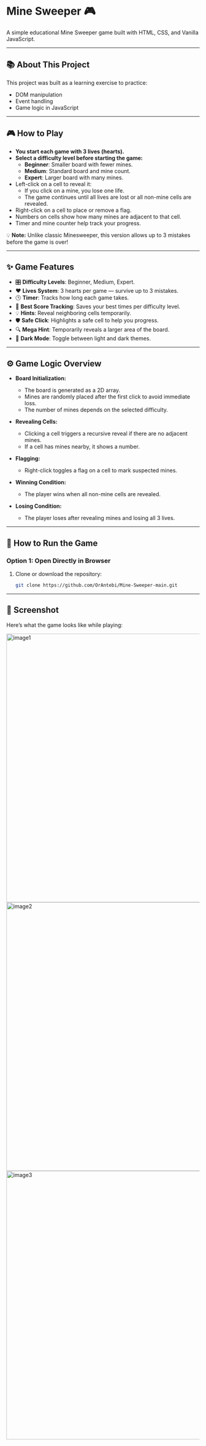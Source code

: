 # Mine Sweeper 🎮

A simple educational Mine Sweeper game built with HTML, CSS, and Vanilla JavaScript.

---

## 📚 About This Project

This project was built as a learning exercise to practice:
- DOM manipulation
- Event handling
- Game logic in JavaScript

---

## 🎮 How to Play

- **You start each game with 3 lives (hearts).**
- **Select a difficulty level before starting the game:**
  - **Beginner**: Smaller board with fewer mines.
  - **Medium**: Standard board and mine count.
  - **Expert**: Larger board with many mines.
- Left-click on a cell to reveal it:
  - If you click on a mine, you lose one life.
  - The game continues until all lives are lost or all non-mine cells are revealed.
- Right-click on a cell to place or remove a flag.
- Numbers on cells show how many mines are adjacent to that cell.
- Timer and mine counter help track your progress.

💡 **Note:** Unlike classic Minesweeper, this version allows up to 3 mistakes before the game is over!

---

## ✨ Game Features

- 🎛️ **Difficulty Levels**: Beginner, Medium, Expert.
- ❤️ **Lives System**: 3 hearts per game — survive up to 3 mistakes.
- 🕒 **Timer**: Tracks how long each game takes.
- 💾 **Best Score Tracking**: Saves your best times per difficulty level.
- 💡 **Hints**: Reveal neighboring cells temporarily.
- 🛡️ **Safe Click**: Highlights a safe cell to help you progress.
- 🔍 **Mega Hint**: Temporarily reveals a larger area of the board.
- 🌙 **Dark Mode**: Toggle between light and dark themes.

---

## ⚙️ Game Logic Overview

- **Board Initialization:**
  - The board is generated as a 2D array.
  - Mines are randomly placed after the first click to avoid immediate loss.
  - The number of mines depends on the selected difficulty.

- **Revealing Cells:**
  - Clicking a cell triggers a recursive reveal if there are no adjacent mines.
  - If a cell has mines nearby, it shows a number.

- **Flagging:**
  - Right-click toggles a flag on a cell to mark suspected mines.

- **Winning Condition:**
  - The player wins when all non-mine cells are revealed.

- **Losing Condition:**
  - The player loses after revealing mines and losing all 3 lives.

---

## 🚀 How to Run the Game

### Option 1: Open Directly in Browser
1. Clone or download the repository:
   ```bash
   git clone https://github.com/OrAntebi/Mine-Sweeper-main.git

---

## 📸 Screenshot

Here’s what the game looks like while playing:

<img width="700" alt="image1" src="https://github.com/user-attachments/assets/9667a5e4-33ce-4f8a-8a18-37795adc66d0" />
<img width="700" alt="image2" src="https://github.com/user-attachments/assets/4a027f2a-debd-4a06-9393-516dffa4051a" />
<img width="700" alt="image3" src="https://github.com/user-attachments/assets/e2aeb89c-d13f-44e9-ace0-a68f7910983e" />

